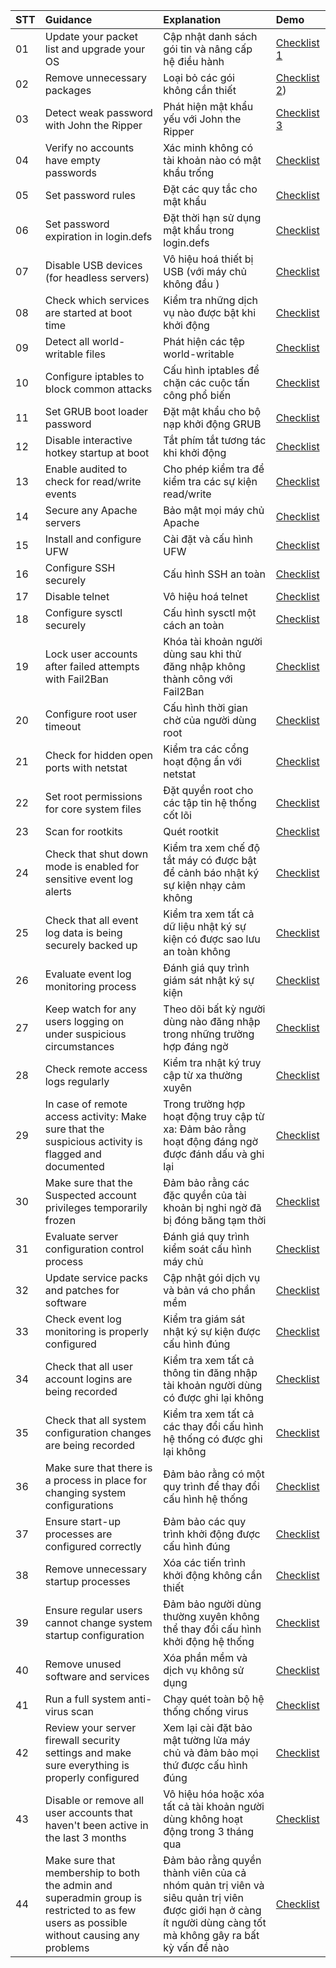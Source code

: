 |STT|Guidance|Explanation|Demo|
|:---|:---|:---|:---|
|01|Update your packet list and upgrade your OS|Cập nhật danh sách gói tin và nâng cấp hệ điều hành|[Checklist 1](https://github.com/loc151/BaoCaoThucTap/blob/main/Network%20Security%20Checklist/LinuxServer/01-05.md#1-update-your-packet-list-and-upgrade-your-os)|
|02|Remove unnecessary packages|Loại bỏ các gói không cần thiết|[Checklist 2](https://github.com/loc151/BaoCaoThucTap/blob/main/Network%20Security%20Checklist/LinuxServer/01-05.md#2-remove-unnecessary-packages))|
|03|Detect weak password with John the Ripper|Phát hiện mật khẩu yếu với John the Ripper|[Checklist 3](https://github.com/loc151/BaoCaoThucTap/blob/main/Network%20Security%20Checklist/LinuxServer/01-05.md#3-detect-weak-passwords-with-john-the-ripper)|
|04|Verify no accounts have empty passwords|Xác minh không có tài khoản nào có mật khẩu trống|[Checklist ](4)|
|05|Set password rules|Đặt các quy tắc cho mật khẩu|[Checklist ](5)|
|06|Set password expiration in login.defs|Đặt thời hạn sử dụng mật khẩu trong login.defs|[Checklist ](6)|
|07|Disable USB devices (for headless servers)|Vô hiệu hoá thiết bị USB (với máy chủ không đầu )|[Checklist ](7)|
|08|Check which services are started at boot time|Kiểm tra những dịch vụ nào được bật khi khởi động|[Checklist ](8)|
|09|Detect all world-writable files|Phát hiện các tệp world-writable|[Checklist ](9)|
|10|Configure iptables to block common attacks|Cấu hình iptables để chặn các cuộc tấn công phổ biến|[Checklist ](10)|
|11|Set GRUB boot loader password|Đặt mật khẩu cho bộ nạp khởi động GRUB|[Checklist ](11)|
|12|Disable interactive hotkey startup at boot|Tắt phím tắt tương tác khi khởi động|[Checklist ](12)|
|13|Enable audited to check for read/write events|Cho phép kiểm tra để kiểm tra các sự kiện read/write|[Checklist ](13)|
|14|Secure any Apache servers|Bảo mật mọi máy chủ Apache|[Checklist ](14)|
|15|Install and configure UFW|Cài đặt và cấu hình UFW|[Checklist ](15)|
|16|Configure SSH securely|Cấu hình SSH an toàn|[Checklist ](16)|
|17|Disable telnet|Vô hiệu hoá telnet|[Checklist ](17)|
|18|Configure sysctl securely|Cấu hình sysctl một cách an toàn|[Checklist ](18)|
|19|Lock user accounts after failed attempts with Fail2Ban|Khóa tài khoản người dùng sau khi thử đăng nhập không thành công với Fail2Ban|[Checklist ](19)|
|20|Configure root user timeout|Cấu hình thời gian chờ của người dùng root|[Checklist ](20)|
|21|Check for hidden open ports with netstat|Kiểm tra các cổng hoạt động ẩn với netstat|[Checklist ](21)|
|22|Set root permissions for core system files|Đặt quyền root cho các tập tin hệ thống cốt lõi|[Checklist ](22)|
|23|Scan for rootkits|Quét rootkit|[Checklist ](23)|
|24|Check that shut down mode is enabled for sensitive event log alerts|Kiểm tra xem chế độ tắt máy có được bật để cảnh báo nhật ký sự kiện nhạy cảm không|[Checklist ](24)|
|25|Check that all event log data is being securely backed up|Kiểm tra xem tất cả dữ liệu nhật ký sự kiện có được sao lưu an toàn không|[Checklist ](25)|
|26|Evaluate event log monitoring process|Đánh giá quy trình giám sát nhật ký sự kiện|[Checklist ](26)|
|27|Keep watch for any users logging on under suspicious circumstances|Theo dõi bất kỳ người dùng nào đăng nhập trong những trường hợp đáng ngờ|[Checklist ](27)|
|28|Check remote access logs regularly|Kiểm tra nhật ký truy cập từ xa thường xuyên|[Checklist ](28)|
|29|In case of remote access activity: Make sure that the suspicious activity is flagged and documented|Trong trường hợp hoạt động truy cập từ xa: Đảm bảo rằng hoạt động đáng ngờ được đánh dấu và ghi lại|[Checklist ](29)|
|30|Make sure that the Suspected account privileges temporarily frozen|Đảm bảo rằng các đặc quyền của tài khoản bị nghi ngờ đã bị đóng băng tạm thời|[Checklist ](30)|
|31|Evaluate server configuration control process|Đánh giá quy trình kiểm soát cấu hình máy chủ|[Checklist ](31)|
|32|Update service packs and patches for software|Cập nhật gói dịch vụ và bản vá cho phần mềm|[Checklist ](32)|
|33|Check event log monitoring is properly configured|Kiểm tra giám sát nhật ký sự kiện được cấu hình đúng|[Checklist ](33)|
|34|Check that all user account logins are being recorded|Kiểm tra xem tất cả thông tin đăng nhập tài khoản người dùng có được ghi lại không|[Checklist ](34)|
|35|Check that all system configuration changes are being recorded|Kiểm tra xem tất cả các thay đổi cấu hình hệ thống có được ghi lại không|[Checklist ](35)|
|36|Make sure that there is a process in place for changing system configurations|Đảm bảo rằng có một quy trình để thay đổi cấu hình hệ thống|[Checklist ](36)|
|37|Ensure start-up processes are configured correctly|Đảm bảo các quy trình khởi động được cấu hình đúng|[Checklist ](37)|
|38|Remove unnecessary startup processes|Xóa các tiến trình khởi động không cần thiết|[Checklist ](38)|
|39|Ensure regular users cannot change system startup configuration|Đảm bảo người dùng thường xuyên không thể thay đổi cấu hình khởi động hệ thống|[Checklist ](39)|
|40|Remove unused software and services|Xóa phần mềm và dịch vụ không sử dụng|[Checklist ](40)|
|41|Run a full system anti-virus scan|Chạy quét toàn bộ hệ thống chống virus|[Checklist ](41)|
|42|Review your server firewall security settings and make sure everything is properly configured|Xem lại cài đặt bảo mật tường lửa máy chủ và đảm bảo mọi thứ được cấu hình đúng|[Checklist ](42)|
|43|Disable or remove all user accounts that haven't been active in the last 3 months|Vô hiệu hóa hoặc xóa tất cả tài khoản người dùng không hoạt động trong 3 tháng qua|[Checklist ](43)|
|44|Make sure that membership to both the admin and superadmin group is restricted to as few users as possible without causing any problems|Đảm bảo rằng quyền thành viên của cả nhóm quản trị viên và siêu quản trị viên được giới hạn ở càng ít người dùng càng tốt mà không gây ra bất kỳ vấn đề nào|[Checklist ](44)|
